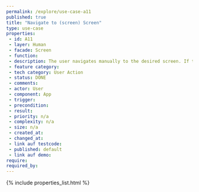```yaml
---
permalink: /explore/use-case-a11
published: true
title: "Navigate to (screen) Screen"
type: use-case
properties:
 - id: A11
 - layer: Human
 - facade: Screen
 - function: 
 - description: The user navigates manually to the desired screen. If the screen has preconditions, these preconditions are considered to be fulfilled (e.g. a Profile has been selected and authenticated first).
 - feature category: 
 - tech category: User Action
 - status: DONE
 - comments: 
 - actor: User
 - component: App
 - trigger: 
 - precondition: 
 - result: 
 - priority: n/a
 - complexity: n/a
 - size: n/a
 - created_at: 
 - changed_at: 
 - link auf testcode: 
 - published: default
 - link auf demo: 
require:
required_by:
---
```

{% include properties_list.html %}
